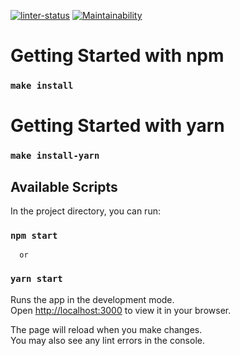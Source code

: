 [![linter-status](https://github.com/RossJeanCarter/test-assignment/actions/workflows/linter-check.yml/badge.svg)](https://github.com/RossJeanCarter/test-assignment/actions/workflows/linter-check.yml)
[![Maintainability](https://api.codeclimate.com/v1/badges/a97226e3bfe62ee3c094/maintainability)](https://codeclimate.com/github/RossJeanCarter/test-assignment/maintainability)
# Getting Started with npm

### `make install`

# Getting Started with yarn

### `make install-yarn`

## Available Scripts

In the project directory, you can run:

### `npm start` 
      or
### `yarn start` 

Runs the app in the development mode.\
Open [http://localhost:3000](http://localhost:3000) to view it in your browser.

The page will reload when you make changes.\
You may also see any lint errors in the console.





